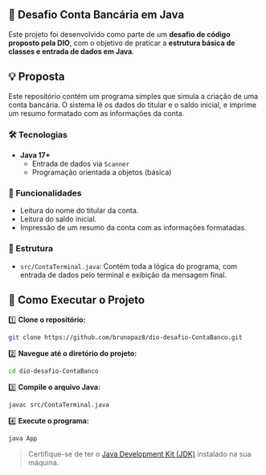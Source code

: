 ## 🏦 Desafio Conta Bancária em Java

Este projeto foi desenvolvido como parte de um **desafio de código proposto pela DIO**, com o objetivo de praticar a **estrutura básica de classes e entrada de dados em Java**.

## 💡 Proposta

Este repositório contém um programa simples que simula a criação de uma conta bancária. O sistema lê os dados do titular e o saldo inicial, e imprime um resumo formatado com as informações da conta.

### 🛠️ Tecnologias

* **Java 17+**
  - Entrada de dados via `Scanner`
  - Programação orientada a objetos (básica)

### 🧠 Funcionalidades

* Leitura do nome do titular da conta.
* Leitura do saldo inicial.
* Impressão de um resumo da conta com as informações formatadas.

### 📂 Estrutura

* `src/ContaTerminal.java`: Contém toda a lógica do programa, com entrada de dados pelo terminal e exibição da mensagem final.


## 🚀 Como Executar o Projeto

1️⃣ **Clone o repositório:**

```bash
git clone https://github.com/brunopaz8/dio-desafio-ContaBanco.git
```

2️⃣ **Navegue até o diretório do projeto:**

```bash
cd dio-desafio-ContaBanco
```

3️⃣ **Compile o arquivo Java:**

```bash
javac src/ContaTerminal.java
```

4️⃣ **Execute o programa:**

```bash
java App
```

> Certifique-se de ter o [Java Development Kit (JDK)](https://www.oracle.com/java/technologies/javase-downloads.html) instalado na sua máquina.
